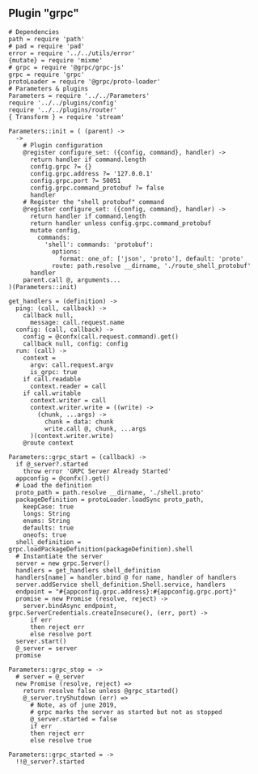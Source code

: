 
## Plugin "grpc"

    # Dependencies
    path = require 'path'
    # pad = require 'pad'
    error = require '../../utils/error'
    {mutate} = require 'mixme'
    # grpc = require '@grpc/grpc-js'
    grpc = require 'grpc'
    protoLoader = require '@grpc/proto-loader'
    # Parameters & plugins
    Parameters = require '../../Parameters'
    require '../../plugins/config'
    require '../../plugins/router'
    { Transform } = require 'stream'

    Parameters::init = ( (parent) ->
      ->
        # Plugin configuration
        @register configure_set: ({config, command}, handler) ->
          return handler if command.length
          config.grpc ?= {}
          config.grpc.address ?= '127.0.0.1'
          config.grpc.port ?= 50051
          config.grpc.command_protobuf ?= false
          handler
        # Register the "shell protobuf" command
        @register configure_set: ({config, command}, handler) ->
          return handler if command.length
          return handler unless config.grpc.command_protobuf
          mutate config,
            commands:
              'shell': commands: 'protobuf':
                options:
                  format: one_of: ['json', 'proto'], default: 'proto'
                route: path.resolve __dirname, './route_shell_protobuf'
          handler
        parent.call @, arguments...
    )(Parameters::init)
    
    get_handlers = (definition) ->
      ping: (call, callback) ->
        callback null,
          message: call.request.name
      config: (call, callback) ->
        config = @confx(call.request.command).get()
        callback null, config: config
      run: (call) ->
        context =
          argv: call.request.argv
          is_grpc: true
        if call.readable
          context.reader = call
        if call.writable
          context.writer = call
          context.writer.write = ((write) ->
            (chunk, ...args) ->
              chunk = data: chunk
              write.call @, chunk, ...args
          )(context.writer.write)
        @route context

    Parameters::grpc_start = (callback) ->
      if @_server?.started
        throw error 'GRPC Server Already Started'
      appconfig = @confx().get()
      # Load the definition
      proto_path = path.resolve __dirname, './shell.proto'
      packageDefinition = protoLoader.loadSync proto_path,
        keepCase: true
        longs: String
        enums: String
        defaults: true
        oneofs: true
      shell_definition = grpc.loadPackageDefinition(packageDefinition).shell
      # Instantiate the server
      server = new grpc.Server()
      handlers = get_handlers shell_definition
      handlers[name] = handler.bind @ for name, handler of handlers
      server.addService shell_definition.Shell.service, handlers
      endpoint = "#{appconfig.grpc.address}:#{appconfig.grpc.port}"
      promise = new Promise (resolve, reject) ->
        server.bindAsync endpoint, grpc.ServerCredentials.createInsecure(), (err, port) ->
          if err
          then reject err
          else resolve port
      server.start()
      @_server = server
      promise

    Parameters::grpc_stop = ->
      # server = @_server
      new Promise (resolve, reject) =>
        return resolve false unless @grpc_started()
        @_server.tryShutdown (err) =>
          # Note, as of june 2019,
          # grpc marks the server as started but not as stopped
          @_server.started = false
          if err
          then reject err
          else resolve true

    Parameters::grpc_started = ->
      !!@_server?.started
